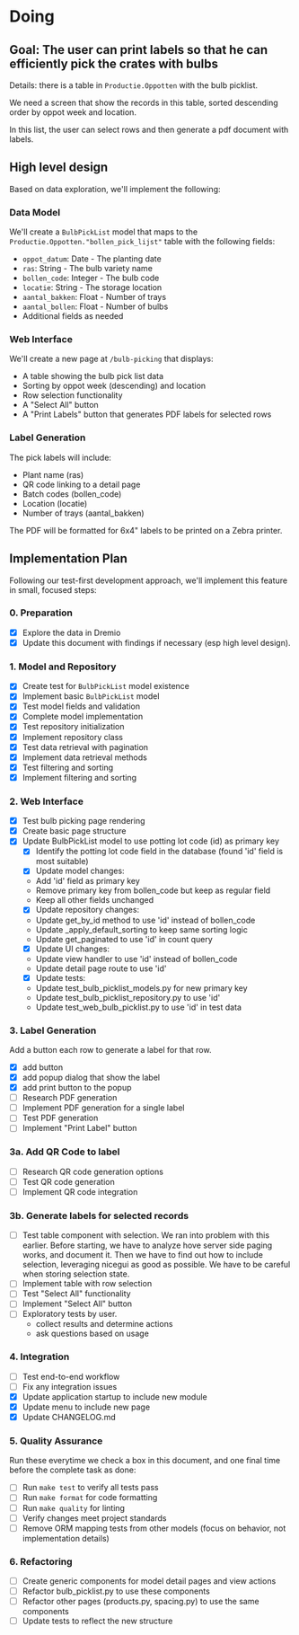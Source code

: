 # Doing

## Goal: The user can print labels so that he can efficiently pick the crates with bulbs

Details: there is a table in `Productie.Oppotten` with the bulb picklist.

We need a screen that show the records in this table, sorted descending order by oppot week and location.

In this list, the user can select rows and then generate a pdf document with labels.

## High level design

Based on data exploration, we'll implement the following:

### Data Model

We'll create a `BulbPickList` model that maps to the `Productie.Oppotten."bollen_pick_lijst"` table with the following fields:

- `oppot_datum`: Date - The planting date
- `ras`: String - The bulb variety name
- `bollen_code`: Integer - The bulb code
- `locatie`: String - The storage location
- `aantal_bakken`: Float - Number of trays
- `aantal_bollen`: Float - Number of bulbs
- Additional fields as needed

### Web Interface

We'll create a new page at `/bulb-picking` that displays:

- A table showing the bulb pick list data
- Sorting by oppot week (descending) and location
- Row selection functionality
- A "Select All" button
- A "Print Labels" button that generates PDF labels for selected rows

### Label Generation

The pick labels will include:

- Plant name (ras)
- QR code linking to a detail page
- Batch codes (bollen_code)
- Location (locatie)
- Number of trays (aantal_bakken)

The PDF will be formatted for 6x4" labels to be printed on a Zebra printer.

## Implementation Plan

Following our test-first development approach, we'll implement this feature in small, focused steps:

### 0. Preparation

- [x] Explore the data in Dremio
- [x] Update this document with findings if necessary (esp high level design).

### 1. Model and Repository

- [x] Create test for `BulbPickList` model existence
- [x] Implement basic `BulbPickList` model
- [x] Test model fields and validation
- [x] Complete model implementation
- [x] Test repository initialization
- [x] Implement repository class
- [x] Test data retrieval with pagination
- [x] Implement data retrieval methods
- [x] Test filtering and sorting
- [x] Implement filtering and sorting

### 2. Web Interface

- [x] Test bulb picking page rendering
- [x] Create basic page structure
- [x] Update BulbPickList model to use potting lot code (id) as primary key
  - [x] Identify the potting lot code field in the database (found 'id' field is most suitable)
  - [x] Update model changes:
  - Add 'id' field as primary key
  - Remove primary key from bollen_code but keep as regular field
  - Keep all other fields unchanged
  - [x] Update repository changes:
  - Update get_by_id method to use 'id' instead of bollen_code
  - Update \_apply_default_sorting to keep same sorting logic
  - Update get_paginated to use 'id' in count query
  - [x] Update UI changes:
  - Update view handler to use 'id' instead of bollen_code
  - Update detail page route to use 'id'
  - [x] Update tests:
  - Update test_bulb_picklist_models.py for new primary key
  - Update test_bulb_picklist_repository.py to use 'id'
  - Update test_web_bulb_picklist.py to use 'id' in test data

### 3. Label Generation

Add a button each row to generate a label for that row.

- [x] add button
- [x] add popup dialog that show the label
- [x] add print button to the popup
- [ ] Research PDF generation
- [ ] Implement PDF generation for a single label
- [ ] Test PDF generation
- [ ] Implement "Print Label" button

### 3a. Add QR Code to label

- [ ] Research QR code generation options
- [ ] Test QR code generation
- [ ] Implement QR code integration

### 3b. Generate labels for selected records

- [ ] Test table component with selection. We ran into problem with this earlier.
  Before starting, we have to analyze hove server side paging works, and document it.
  Then we have to find out how to include selection, leveraging nicegui as good as possible.
  We have to be careful when storing selection state.
- [ ] Implement table with row selection
- [ ] Test "Select All" functionality
- [ ] Implement "Select All" button
- [ ] Exploratory tests by user.
  - collect results and determine actions
  - ask questions based on usage

### 4. Integration

- [ ] Test end-to-end workflow
- [ ] Fix any integration issues
- [x] Update application startup to include new module
- [x] Update menu to include new page
- [x] Update CHANGELOG.md

### 5. Quality Assurance

Run these everytime we check a box in this document, and one final time before the complete task as done:

- [ ] Run `make test` to verify all tests pass
- [ ] Run `make format` for code formatting
- [ ] Run `make quality` for linting
- [ ] Verify changes meet project standards
- [ ] Remove ORM mapping tests from other models (focus on behavior, not implementation details)

### 6. Refactoring

- [ ] Create generic components for model detail pages and view actions
- [ ] Refactor bulb_picklist.py to use these components
- [ ] Refactor other pages (products.py, spacing.py) to use the same components
- [ ] Update tests to reflect the new structure
